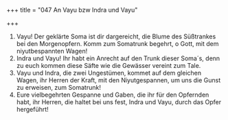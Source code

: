 +++
title = "047 An Vayu bzw Indra und Vayu"

+++


1.	Vayu! Der geklärte Soma ist dir dargereicht, die Blume des Süßtrankes bei den Morgenopfern. Komm zum Somatrunk begehrt, o Gott, mit dem niyutbespannten Wagen!
2.	Indra und Vayu! Ihr habt ein Anrecht auf den Trunk dieser Soma´s, denn zu euch kommen diese Säfte wie die Gewässer vereint zum Tale.
3.	Vayu und Indra, die zwei Ungestümen, kommet auf dem gleichen Wagen, ihr Herren der Kraft, mit den Niyutgespannen, um uns die Gunst zu erweisen, zum Somatrunk!
4.	Eure vielbegehrten Gespanne und Gaben, die ihr für den Opfernden habt, ihr Herren, die haltet bei uns fest, Indra und Vayu, durch das Opfer hergeführt!


